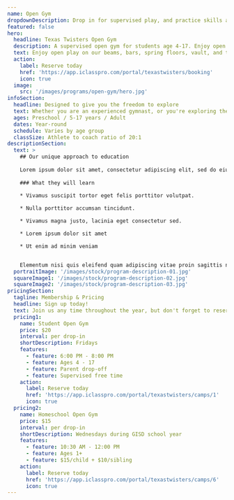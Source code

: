 ```yaml
---
name: Open Gym
dropdownDescription: Drop in for supervised play, and practice skills at your own pace.
featured: false
hero:
  headline: Texas Twisters Open Gym
  description: A supervised open gym for students age 4-17. Enjoy open play on our beams, bars, spring floors, vault, and trampolines!
  text: Enjoy open play on our beams, bars, spring floors, vault, and trampolines! It's gymnastics, your way, on your schedule.
  action:
    label: Reserve today
    href: 'https://app.iclasspro.com/portal/texastwisters/booking'
    icon: true
  image:
    src: '/images/programs/open-gym/hero.jpg'
infoSection:
  headline: Designed to give you the freedom to explore
  text: Whether you are an experienced gymnast, or you're exploring the sport for the first time, we want you to feel welcome here! Our coaching staff is right there to guide you and keep you safe. Open gym classes vary by age group. See details below!
  ages: Preschool / 5-17 years / Adult
  dates: Year-round
  schedule: Varies by age group
  classSize: Athlete to coach ratio of 20:1
descriptionSection:
  text: >
    ## Our unique approach to education
            
    Lorem ipsum dolor sit amet, consectetur adipiscing elit, sed do eiusmod tempor incididunt ut labore et dolore magna aliqua. Nisl pretium fusce id velit ut. Id porta nibh venenatis cras sed felis eget velit. Ut morbi tincidunt augue interdum velit. Ipsum faucibus vitae aliquet nec ullamcorper sit amet. Viverra orci sagittis eu volutpat odio facilisis mauris. Diam quis enim lobortis scelerisque fermentum. Viverra mauris in aliquam sem fringilla. 
        
    ### What they will learn
          
    * Vivamus suscipit tortor eget felis porttitor volutpat.

    * Nulla porttitor accumsan tincidunt.

    * Vivamus magna justo, lacinia eget consectetur sed.

    * Lorem ipsum dolor sit amet

    * Ut enim ad minim veniam


    Elementum nisi quis eleifend quam adipiscing vitae proin sagittis nisl. Viverra vitae congue eu consequat ac felis donec et odio. Euismod nisi porta lorem mollis aliquam ut porttitor. Sed nisi lacus sed viverra tellus. Augue lacus viverra vitae congue eu consequat ac felis donec. Elementum pulvinar etiam non quam lacus. Ut venenatis tellus in metus vulputate. Ultrices dui sapien eget mi proin sed libero enim. Id velit ut tortor pretium viverra suspendisse.
  portraitImage: '/images/stock/program-description-01.jpg'
  squareImage1: '/images/stock/program-description-02.jpg'
  squareImage2: '/images/stock/program-description-03.jpg'
pricingSection:
  tagline: Membership & Pricing
  headline: Sign up today!
  text: Join us any time throughout the year, but don't forget to reserve your spot in the class. We look forward to having you join us!
  pricing1:
    name: Student Open Gym
    price: $20
    interval: per drop-in
    shortDescription: Fridays
    features:
      - feature: 6:00 PM - 8:00 PM
      - feature: Ages 4 - 17
      - feature: Parent drop-off
      - feature: Supervised free time
    action:
      label: Reserve today
      href: 'https://app.iclasspro.com/portal/texastwisters/camps/1'
      icon: true
  pricing2:
    name: Homeschool Open Gym
    price: $15
    interval: per drop-in
    shortDescription: Wednesdays during GISD school year
    features:
      - feature: 10:30 AM - 12:00 PM
      - feature: Ages 1+
      - feature: $15/child + $10/sibling
    action:
      label: Reserve today
      href: 'https://app.iclasspro.com/portal/texastwisters/camps/6'
      icon: true
---
```

